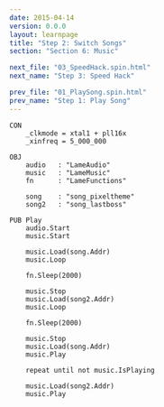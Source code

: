 ```yaml
---
date: 2015-04-14
version: 0.0.0
layout: learnpage
title: "Step 2: Switch Songs"
section: "Section 6: Music"

next_file: "03_SpeedHack.spin.html"
next_name: "Step 3: Speed Hack"

prev_file: "01_PlaySong.spin.html"
prev_name: "Step 1: Play Song"
---
```


    CON
        _clkmode = xtal1 + pll16x
        _xinfreq = 5_000_000

    OBJ
        audio   : "LameAudio"
        music   : "LameMusic"
        fn      : "LameFunctions"

        song    : "song_pixeltheme"
        song2   : "song_lastboss"

    PUB Play
        audio.Start
        music.Start

        music.Load(song.Addr)
        music.Loop

        fn.Sleep(2000)

        music.Stop
        music.Load(song2.Addr)
        music.Loop

        fn.Sleep(2000)

        music.Stop
        music.Load(song.Addr)
        music.Play

        repeat until not music.IsPlaying

        music.Load(song2.Addr)
        music.Play
